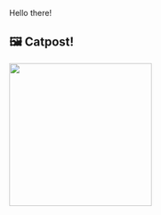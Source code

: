 Hello there!



## 🖼️ Catpost!

<sub>
    <img src="https://cdn2.thecatapi.com/images/bje.jpg" height="256">
</sub>

